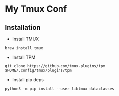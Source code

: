 # My Tmux Conf

## Installation

- Install TMUX
```
brew install tmux
```
- Install TPM
```
git clone https://github.com/tmux-plugins/tpm $HOME/.config/tmux/plugins/tpm
```
- Install pip deps
```
python3 -m pip install --user libtmux dataclasses
```
